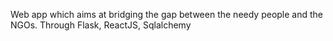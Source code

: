 Web app which aims at bridging the gap between the needy people and the NGOs.
Through Flask, ReactJS, Sqlalchemy
